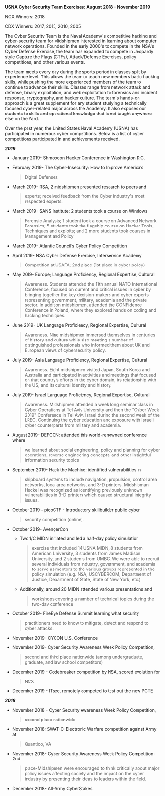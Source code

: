 **USNA Cyber Security Team Exercises: August 2018 - November 2019**

NCX Winners: 2018

CDX Winners: 2017, 2015, 2010, 2005

The Cyber Security Team is the Naval Academy's competitive hacking and
cyber-security team for Midshipmen interested in learning about computer
network operations. Founded in the early 2000's to compete in the NSA's
Cyber Defense Exercise, the team has expanded to compete in Jeopardy
style Capture the Flags (CTFs), Attack/Defense Exercises, policy
competitions, and other various events.

The team meets every day during the sports period in classes split by
experience level. This allows the team to teach new members basic
hacking skills, while pushing the more experienced members of the team
to continue to advance their skills. Classes range from network attack
and defense, binary exploitation, and web exploitation to forensics and
incident response, cryptography, and hacker culture. The team's hands-on
approach is a great supplement for any student studying a technically
focused cyber-related major across the Academy. It also exposes our
students to skills and operational knowledge that is not taught anywhere
else on the Yard.

Over the past year, the United States Naval Academy (USNA) has
participated in numerous cyber competitions. Below is a list of cyber
competitions participated in and achievements received.

***2019***

-   January 2019- Shmoocon Hacker Conference in Washington D.C.

-   February 2019- The Cyber-Insecurity: How to Improve America’s
    > Digital Defenses

-   March 2019- RSA, 2 midshipmen presented research to peers and
    > experts; received feedback from the Cyber industry's most
    > respected experts.

-   March 2019- SANS Institute: 2 students took a course on Windows
    > Forensic Analysis; 1 student took a course on Advanced Network
    > Forensics; 5 students took the flagship course on Hacker Tools,
    > Techniques and exploits; and 2 more students took courses in
    > Management and Policy

-   March 2019- Atlantic Council’s Cyber Policy Competition

-   April 2019- NSA Cyber Defense Exercise, Interservice Academy
    > Competition at USAFA; 2nd place (1st place in cyber policy)

-   May 2019- Europe; Language Proficiency, Regional Expertise, Cultural
    > Awareness. Students attended the 11th annual NATO International
    > Conference, focused on current and critical issues in cyber by
    > bringing together the key decision-makers and cyber experts
    > representing government, military, academia and the private
    > sector. In addition midshipmen, attended the CONFidence Conference
    > in Poland, where they explored hands on coding and hacking
    > techniques.

-   June 2019- UK Language Proficiency, Regional Expertise, Cultural
    > Awareness. Nine midshipmen immersed themselves in centuries of
    > history and culture while also meeting a number of distinguished
    > professionals who informed them about UK and European views of
    > cybersecurity policy.

-   July 2019- Asia Language Proficiency, Regional Expertise, Cultural
    > Awareness. Eight midshipmen visited Japan, South Korea and
    > Australia and participated in activities and meetings that focused
    > on that country’s efforts in the cyber domain, its relationship
    > with the US, and its cultural identity and history.

-   July 2019- Israel Language Proficiency, Regional Expertise, Cultural
    > Awareness. Midshipmen attended a week long seminar class in Cyber
    > Operations at Tel Aviv University and then the "Cyber Week 2019"
    > Conference in Tel Aviv, Israel during the second week of the LREC.
    > Continuing the cyber education and exposure with Israeli cyber
    > counterparts from military and academia.

-   August 2019- DEFCON: attended this world-renowned conference where
    > we learned about social engineering, policy and planning for cyber
    > operations, reverse engineering concepts, and other insightful
    > information security topics

-   September 2019- Hack the Machine: identified vulnerabilities in
    > shipboard systems to include navigation, propulsion, control area
    > networks, local area networks, and 3-D printers. Midshipman Heckel
    > was recognized as identifying previously unknown vulnerabilities
    > in 3-D printers which caused structural integrity issues.

-   October 2019 - picoCTF - Introductory skillbuilder public cyber
    > security competition (online).

-   October 2019- AvengerCon

    -   Two 1/C MIDN initiated and led a half-day policy simulation
        > exercise that included 14 USNA MIDN, 8 students from American
        > University, 3 students from James Madison University, and 2
        > students from UMBC. We were able to recruit several
        > individuals from industry, government, and academia to serve
        > as mentors to the various groups represented in the policy
        > simulation (e.g. NSA, USCYBERCOM, Department of Justice,
        > Department of State, State of New York, etc.)

    -   Additionally, around 20 MIDN attended various presentations and
        > workshops covering a number of technical topics during the
        > two-day conference

-   October 2019- FireEye Defense Summit learning what security
    > practitioners need to know to mitigate, detect and respond to
    > cyber attacks.

-   November 2019- CYCON U.S. Conference

-   November 2019- Cyber Security Awareness Week Policy Competition,
    > second and third place nationwide (among undergraduate, graduate,
    > and law school competitors)

-   December 2019 - Codebreaker competition by NSA, scored evolution for
    > NCX

-   December 2019 - ITsec, remotely competed to test out the new PCTE

***2018***

-   November 2018 - Cyber Security Awareness Week Policy Competition,
    > second place nationwide

-   November 2018: SWAT-C-Electronic Warfare competition against Army at
    > Quantico, VA

-   November 2018- Cyber Security Awareness Week Policy Competition- 2nd
    > place-Midshipmen were encouraged to think critically about major
    > policy issues affecting society and the impact on the cyber
    > industry by presenting their ideas to leaders within the field.

-   December 2018- All-Army CyberStakes


